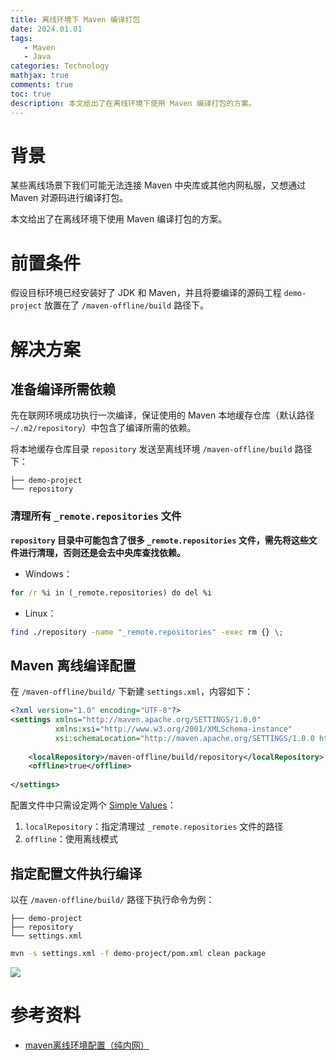 ```yaml
---
title: 离线环境下 Maven 编译打包
date: 2024.01.01
tags: 
   - Maven
   - Java
categories: Technology  
mathjax: true 
comments: true
toc: true
description: 本文给出了在离线环境下使用 Maven 编译打包的方案。
---
```



背景
===

某些离线场景下我们可能无法连接 Maven 中央库或其他内网私服，又想通过 Maven 对源码进行编译打包。

本文给出了在离线环境下使用 Maven 编译打包的方案。


前置条件
=======

假设目标环境已经安装好了 JDK 和 Maven，并且将要编译的源码工程 `demo-project` 放置在了 `/maven-offline/build` 路径下。


解决方案
=======

准备编译所需依赖
-------------

先在联网环境成功执行一次编译，保证使用的 Maven 本地缓存仓库（默认路径 `~/.m2/repository`）中包含了编译所需的依赖。

将本地缓存仓库目录 `repository` 发送至离线环境 `/maven-offline/build` 路径下：

```text
├── demo-project
└── repository
```

### 清理所有 `_remote.repositories` 文件

**`repository` 目录中可能包含了很多 `_remote.repositories` 文件，需先将这些文件进行清理，否则还是会去中央库查找依赖。**

- Windows：

```cmd
for /r %i in (_remote.repositories) do del %i
```

- Linux：

```bash
find ./repository -name "_remote.repositories" -exec rm {} \;
```

Maven 离线编译配置
----------------

在 `/maven-offline/build/` 下新建 `settings.xml`，内容如下：

```xml
<?xml version="1.0" encoding="UTF-8"?>
<settings xmlns="http://maven.apache.org/SETTINGS/1.0.0"
          xmlns:xsi="http://www.w3.org/2001/XMLSchema-instance"
          xsi:schemaLocation="http://maven.apache.org/SETTINGS/1.0.0 http://maven.apache.org/xsd/settings-1.0.0.xsd">
    
    <localRepository>/maven-offline/build/repository</localRepository>
    <offline>true</offline>
    
</settings>
```

配置文件中只需设定两个 [Simple Values](https://maven.apache.org/settings.html#simple-values)：
1. `localRepository`：指定清理过 `_remote.repositories` 文件的路径
1. `offline`：使用离线模式

指定配置文件执行编译
-----------------

以在 `/maven-offline/build/` 路径下执行命令为例：

```text
├── demo-project
├── repository
└── settings.xml
```

```bash
mvn -s settings.xml -f demo-project/pom.xml clean package
```

![](https://wyiyi.github.io/amber/contents/2023/nice.gif)

参考资料
=======

- [maven离线环境配置（纯内网）](https://blog.csdn.net/Remember_Z/article/details/119523295)
